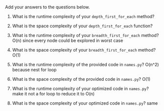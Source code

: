 Add your answers to the questions below.

1. What is the runtime complexity of your `depth_first_for_each` method?

2. What is the space complexity of your `depth_first_for_each` function?

3. What is the runtime complexity of your `breadth_first_for_each` method? O(n) since every node could be explored in worst case

4. What is the space complexity of your `breadth_first_for_each` method? O(1)


5. What is the runtime complexity of the provided code in `names.py`? O(n^2) because nest for loop

6. What is the space complexity of the provided code in `names.py`? O(1)

7. What is the runtime complexity of your optimized code in `names.py`? make it not a for loop to reduce it to O(n)

8. What is the space complexity of your optimized code in `names.py`? same
